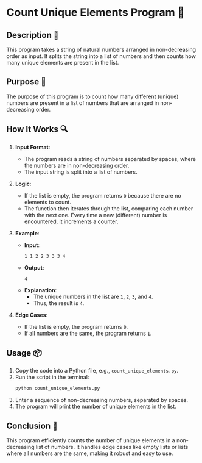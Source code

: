 # Count Unique Elements Program 🔢

## Description 📝

This program takes a string of natural numbers arranged in non-decreasing order as input.
It splits the string into a list of numbers and then counts how many unique elements are present in the list.

## Purpose 🎯

The purpose of this program is to count how many different (unique) numbers are present in a list of numbers that are arranged in non-decreasing order.

## How It Works 🔍

1. **Input Format**:

    - The program reads a string of numbers separated by spaces, where the numbers are in non-decreasing order.
    - The input string is split into a list of numbers.

2. **Logic**:

    - If the list is empty, the program returns `0` because there are no elements to count.
    - The function then iterates through the list, comparing each number with the next one. Every time a new (different) number is encountered, it increments a counter.

3. **Example**:

    - **Input**:
        ```
        1 1 2 2 3 3 3 4
        ```
    - **Output**:
        ```
        4
        ```
    - **Explanation**:
        - The unique numbers in the list are `1`, `2`, `3`, and `4`.
        - Thus, the result is `4`.

4. **Edge Cases**:
    - If the list is empty, the program returns `0`.
    - If all numbers are the same, the program returns `1`.

## Usage 📦

1. Copy the code into a Python file, e.g., `count_unique_elements.py`.
2. Run the script in the terminal:
    ```bash
    python count_unique_elements.py
    ```
3. Enter a sequence of non-decreasing numbers, separated by spaces.
4. The program will print the number of unique elements in the list.

## Conclusion 🚀

This program efficiently counts the number of unique elements in a non-decreasing list of numbers.
It handles edge cases like empty lists or lists where all numbers are the same, making it robust and easy to use.

